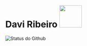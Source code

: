 # Davi Ribeiro <img src="https://github.com/Davi8002/Davi8002/assets/164496370/81302803-6e64-4ab4-afa7-5404dfa98d60" width="70px">
![Status do Github](https://github-readme-stats.vercel.app/api?username=Davi8002&PAT_1=show_icons=true&bg_color=2596be&text_color=FFF&title_color=FFFF&icon_color=FFF&PAT_1)


